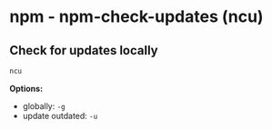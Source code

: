 # npm - npm-check-updates \(ncu\)

## Check for updates locally

```powershell
ncu
```

**Options:**

- globally: `-g`
- update outdated: `-u`
